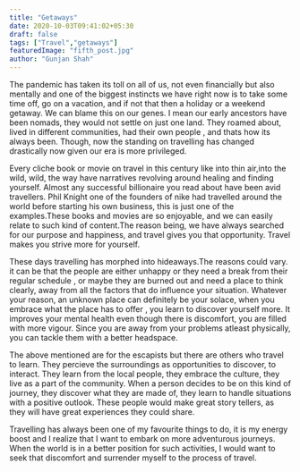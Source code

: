 ```yaml
---
title: "Getaways"
date: 2020-10-03T09:41:02+05:30
draft: false
tags: ["Travel","getaways"]
featuredImage: "fifth_post.jpg"
author: "Gunjan Shah"
---
```


The pandemic has taken its toll on all of us, not even financially but also mentally and one of the biggest instincts we have right now is to take some time off, go on a vacation, and if not that then a holiday or a weekend getaway. We can blame this on our genes. I mean our early ancestors have been nomads, they would not settle on just one land. They roamed about, lived in different communities, had their own people , and thats how its always been. Though, now the standing on travelling has changed drastically now given our era is more privileged. 

Every cliche book or movie on travel in this century like into thin air,into the wild, wild, the way have narratives revolving around healing and finding yourself. Almost any successful billionaire you read about have been avid travellers. Phil Knight one of the founders of nike had travelled around the world before starting his own business, this is just one of the examples.These books and movies are so enjoyable, and we can easily relate to such kind of content.The reason being, we have always searched for our purpose and happiness, and travel gives you that opportunity. Travel makes you strive more for yourself.

These days travelling has morphed into hideaways.The reasons could vary. it can be that the people are either unhappy or they need a break from their regular schedule , or maybe they are burned out and need a place to think clearly, away from all the factors that do influence your situation. Whatever your reason, an unknown place can definitely be your solace, when you embrace what the place has to offer , you learn to discover yourself more. It improves your mental health even though there is discomfort, you are filled with more vigour. Since you are away from your problems atleast physically, you can tackle them with a better headspace. 

The above mentioned are for the escapists but there are others who travel to learn. They percieve the surroundings as opportunities to discover, to interact. They learn from the local people, they embrace the culture, they live as a part of the community. When a person decides to be on this kind of journey, they discover what they are made of, they learn to handle situations with a positive outlook. These people would make great story tellers, as they will have great experiences they could share.

Travelling has always been one of my favourite things to do, it is my energy boost and I realize that I want to embark on more adventurous journeys. When the world is in a better position for such activities, I would want to seek that discomfort and surrender myself to the process of travel.